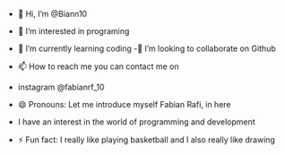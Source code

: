 - 👋 Hi, I’m @Biann10
- 👀 I’m interested in programing
- 🌱 I’m currently learning coding
-💞️ I’m looking to collaborate on Github
- 📫 How to reach me you can contact me on
- instagram @fabianrf_10
- 😄 Pronouns: Let me introduce myself Fabian Rafi, in here
- I have an interest in the world of programming and development
  
- ⚡ Fun fact: I really like playing basketball and I also really like drawing

<!---
Biann10/Biann10 is a ✨ special ✨ repository because its `README.md` (this file) appears on your GitHub profile.
You can click the Preview link to take a look at your changes.
--->
